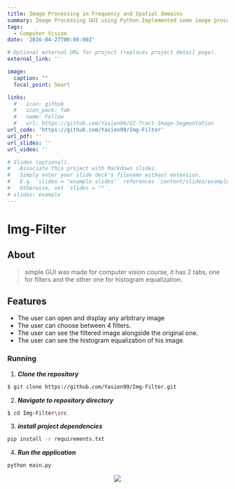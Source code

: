 ```yaml
---
title: Image Processing in Frequency and Spatial domains
summary: Image Processing GUI using Python.Implemented some image processing algorithms applicable on both RGB and grayscale Images with the ability to modify the kernel size (filter strength). Filters implemented and applied Histogram Equalisation, Mean Filter, Median Filter, Low Pass Filter, High Pass Filter, Gaussian Filter, Sobel Filter, and Laplacbian Filter.
tags:
  - Computer Vision
date: '2016-04-27T00:00:00Z'

# Optional external URL for project (replaces project detail page).
external_link: ''

image:
  caption: ""
  focal_point: Smart

links:
  # - icon: github
  #   icon_pack: fab
  #   name: Follow
  #   url: https://github.com/Yasien99/GI-Tract-Image-Segmentation
url_code: 'https://github.com/Yasien99/Img-Filter'
url_pdf: ''
url_slides: ''
url_video: ''

# Slides (optional).
#   Associate this project with Markdown slides.
#   Simply enter your slide deck's filename without extension.
#   E.g. `slides = "example-slides"` references `content/slides/example-slides.md`.
#   Otherwise, set `slides = ""`.
# slides: example
---
```

# Img-Filter

## About

>simple GUI was made for computer vision course, it has 2 tabs, one for filters and the other one for histogram equalization.

## Features
- The user can open and display any arbitrary image
- The user can choose between 4 filters.
- The user can see the filtered image alongside the original one.
- The user can see the histogram equalization of his image.


### Running

1. **_Clone the repository_**

```sh
$ git clone https://github.com/Yasien99/Img-Filter.git
```
2. **_Navigate to repository directory_**
```sh
$ cd Img-Filter\src

```
3. **_install project dependencies_**
```sh
pip install -r requirements.txt
```
4. **_Run the application_**
```sh
python main.py
```

<div align="center">
  <img src="docs/img-filter.gif" />
</div>



